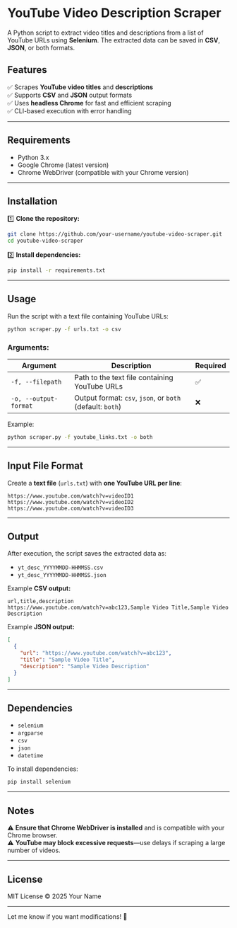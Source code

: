 # **YouTube Video Description Scraper**  

A Python script to extract video titles and descriptions from a list of YouTube URLs using **Selenium**. The extracted data can be saved in **CSV**, **JSON**, or both formats.

## **Features**
✅ Scrapes **YouTube video titles** and **descriptions**  
✅ Supports **CSV** and **JSON** output formats  
✅ Uses **headless Chrome** for fast and efficient scraping  
✅ CLI-based execution with error handling  

---

## **Requirements**
- Python 3.x  
- Google Chrome (latest version)  
- Chrome WebDriver (compatible with your Chrome version)  

---

## **Installation**
1️⃣ **Clone the repository:**  
```sh
git clone https://github.com/your-username/youtube-video-scraper.git
cd youtube-video-scraper
```

2️⃣ **Install dependencies:**  
```sh
pip install -r requirements.txt
```

---

## **Usage**
Run the script with a text file containing YouTube URLs:

```sh
python scraper.py -f urls.txt -o csv
```

### **Arguments:**
| Argument | Description | Required |
|----------|------------|----------|
| `-f, --filepath` | Path to the text file containing YouTube URLs | ✅ |
| `-o, --output-format` | Output format: `csv`, `json`, or `both` (default: `both`) | ❌ |

Example:
```sh
python scraper.py -f youtube_links.txt -o both
```

---

## **Input File Format**
Create a **text file** (`urls.txt`) with **one YouTube URL per line**:

```
https://www.youtube.com/watch?v=videoID1
https://www.youtube.com/watch?v=videoID2
https://www.youtube.com/watch?v=videoID3
```

---

## **Output**
After execution, the script saves the extracted data as:

- `yt_desc_YYYYMMDD-HHMMSS.csv`
- `yt_desc_YYYYMMDD-HHMMSS.json`

Example **CSV output:**
```
url,title,description
https://www.youtube.com/watch?v=abc123,Sample Video Title,Sample Video Description
```

Example **JSON output:**
```json
[
  {
    "url": "https://www.youtube.com/watch?v=abc123",
    "title": "Sample Video Title",
    "description": "Sample Video Description"
  }
]
```

---

## **Dependencies**
- `selenium`
- `argparse`
- `csv`
- `json`
- `datetime`

To install dependencies:
```sh
pip install selenium
```

---

## **Notes**
⚠ **Ensure that Chrome WebDriver is installed** and is compatible with your Chrome browser.  
⚠ **YouTube may block excessive requests**—use delays if scraping a large number of videos.  

---

## **License**
MIT License © 2025 Your Name

---

Let me know if you want modifications! 🚀
